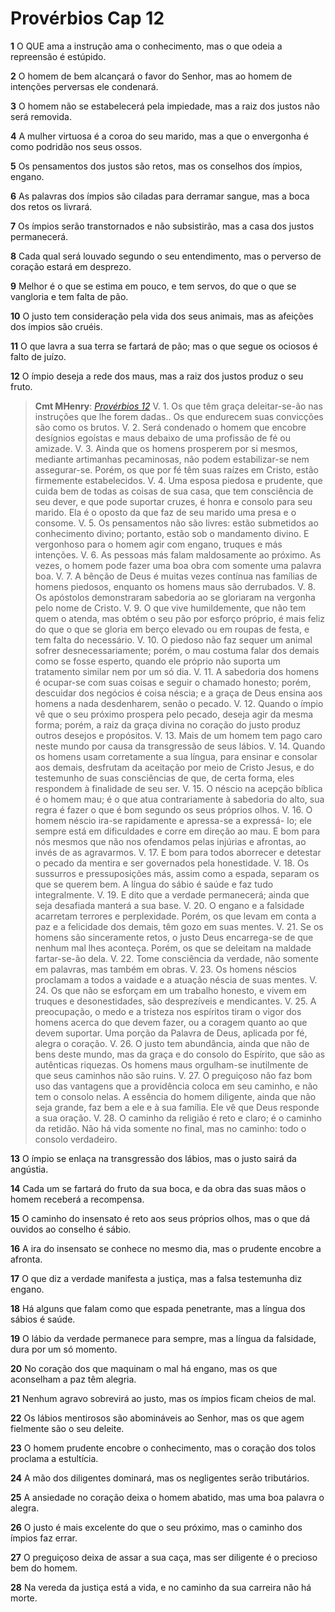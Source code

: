 # Provérbios Cap 12

**1** 	O QUE ama a instrução ama o conhecimento, mas o que odeia a repreensão é estúpido.

**2** 	O homem de bem alcançará o favor do Senhor, mas ao homem de intenções perversas ele condenará.

**3** 	O homem não se estabelecerá pela impiedade, mas a raiz dos justos não será removida.

**4** 	A mulher virtuosa é a coroa do seu marido, mas a que o envergonha é como podridão nos seus ossos.

**5** 	Os pensamentos dos justos são retos, mas os conselhos dos ímpios, engano.

**6** 	As palavras dos ímpios são ciladas para derramar sangue, mas a boca dos retos os livrará.

**7** 	Os ímpios serão transtornados e não subsistirão, mas a casa dos justos permanecerá.

**8** 	Cada qual será louvado segundo o seu entendimento, mas o perverso de coração estará em desprezo.

**9** 	Melhor é o que se estima em pouco, e tem servos, do que o que se vangloria e tem falta de pão.

**10** 	O justo tem consideração pela vida dos seus animais, mas as afeições dos ímpios são cruéis.

**11** 	O que lavra a sua terra se fartará de pão; mas o que segue os ociosos é falto de juízo.

**12** 	O ímpio deseja a rede dos maus, mas a raiz dos justos produz o seu fruto.

> **Cmt MHenry**: *[Provérbios 12](../20A-Pv/12.md#0)* V. 1. Os que têm graça deleitar-se-ão nas instruções que lhe forem dadas.. Os que endurecem suas convicções são como os brutos. V. 2. Será condenado o homem que encobre desígnios egoístas e maus debaixo de uma profissão de fé ou amizade. V. 3. Ainda que os homens prosperem por si mesmos, mediante artimanhas pecaminosas, não podem estabilizar-se nem assegurar-se. Porém, os que por fé têm suas raízes em Cristo, estão firmemente estabelecidos. V. 4. Uma esposa piedosa e prudente, que cuida bem de todas as coisas de sua casa, que tem consciência de seu dever, e que pode suportar cruzes, é honra e consolo para seu marido. Ela é o oposto da que faz de seu marido uma presa e o consome. V. 5. Os pensamentos não são livres: estão submetidos ao conhecimento divino; portanto, estão sob o mandamento divino. E vergonhoso para o homem agir com engano, truques e más intenções. V. 6. As pessoas más falam maldosamente ao próximo. As vezes, o homem pode fazer uma boa obra com somente uma palavra boa. V. 7. A bênção de Deus é muitas vezes contínua nas famílias de homens piedosos, enquanto os homens maus são derrubados. V. 8. Os apóstolos demonstraram sabedoria ao se gloriaram na vergonha pelo nome de Cristo. V. 9. O que vive humildemente, que não tem quem o atenda, mas obtém o seu pão por esforço próprio, é mais feliz do que o que se gloria em berço elevado ou em roupas de festa, e tem falta do necessário. V. 10. O piedoso não faz sequer um animal sofrer desnecessariamente; porém, o mau costuma falar dos demais como se fosse esperto, quando ele próprio não suporta um tratamento similar nem por um só dia. V. 11. A sabedoria dos homens é ocupar-se com suas coisas e seguir o chamado honesto; porém, descuidar dos negócios é coisa néscia; e a graça de Deus ensina aos homens a nada desdenharem, senão o pecado. V. 12. Quando o ímpio vê que o seu próximo prospera pelo pecado, deseja agir da mesma forma; porém, a raiz da graça divina no coração do justo produz outros desejos e propósitos. V. 13. Mais de um homem tem pago caro neste mundo por causa da transgressão de seus lábios. V. 14. Quando os homens usam corretamente a sua língua, para ensinar e consolar aos demais, desfrutam da aceitação por meio de Cristo Jesus, e do testemunho de suas consciências de que, de certa forma, eles respondem à finalidade de seu ser. V. 15. O néscio na acepção bíblica é o homem mau; é o que atua contrariamente à sabedoria do alto, sua regra é fazer o que é bom segundo os seus próprios olhos. V. 16. O homem néscio ira-se rapidamente e apressa-se a expressá- lo; ele sempre está em dificuldades e corre em direção ao mau. E bom para nós mesmos que não nos ofendamos pelas injúrias e afrontas, ao invés de as agravarmos. V. 17. E bom para todos aborrecer e detestar o pecado da mentira e ser governados pela honestidade. V. 18. Os sussurros e pressuposições más, assim como a espada, separam os que se querem bem. A língua do sábio é saúde e faz tudo integralmente. V. 19. E dito que a verdade permanecerá; ainda que seja desafiada manterá a sua base. V. 20. O engano e a falsidade acarretam terrores e perplexidade. Porém, os que levam em conta a paz e a felicidade dos demais, têm gozo em suas mentes. V. 21. Se os homens são sinceramente retos, o justo Deus encarrega-se de que nenhum mal lhes aconteça. Porém, os que se deleitam na maldade fartar-se-ão dela. V. 22. Tome consciência da verdade, não somente em palavras, mas também em obras. V. 23. Os homens néscios proclamam a todos a vaidade e a atuação néscia de suas mentes. V. 24. Os que não se esforçam em um trabalho honesto, e vivem em truques e desonestidades, são desprezíveis e mendicantes. V. 25. A preocupação, o medo e a tristeza nos espíritos tiram o vigor dos homens acerca do que devem fazer, ou a coragem quanto ao que devem suportar. Uma porção da Palavra de Deus, aplicada por fé, alegra o coração. V. 26. O justo tem abundância, ainda que não de bens deste mundo, mas da graça e do consolo do Espírito, que são as autênticas riquezas. Os homens maus orgulham-se inutilmente de que seus caminhos não são ruins. V. 27. O preguiçoso não faz bom uso das vantagens que a providência coloca em seu caminho, e não tem o consolo nelas. A essência do homem diligente, ainda que não seja grande, faz bem a ele e à sua família. Ele vê que Deus responde a sua oração. V. 28. O caminho da religião é reto e claro; é o caminho da retidão. Não há vida somente no final, mas no caminho: todo o consolo verdadeiro.

**13** 	O ímpio se enlaça na transgressão dos lábios, mas o justo sairá da angústia.

**14** 	Cada um se fartará do fruto da sua boca, e da obra das suas mãos o homem receberá a recompensa.

**15** 	O caminho do insensato é reto aos seus próprios olhos, mas o que dá ouvidos ao conselho é sábio.

**16** 	A ira do insensato se conhece no mesmo dia, mas o prudente encobre a afronta.

**17** 	O que diz a verdade manifesta a justiça, mas a falsa testemunha diz engano.

**18** 	Há alguns que falam como que espada penetrante, mas a língua dos sábios é saúde.

**19** 	O lábio da verdade permanece para sempre, mas a língua da falsidade, dura por um só momento.

**20** 	No coração dos que maquinam o mal há engano, mas os que aconselham a paz têm alegria.

**21** 	Nenhum agravo sobrevirá ao justo, mas os ímpios ficam cheios de mal.

**22** 	Os lábios mentirosos são abomináveis ao Senhor, mas os que agem fielmente são o seu deleite.

**23** 	O homem prudente encobre o conhecimento, mas o coração dos tolos proclama a estultícia.

**24** 	A mão dos diligentes dominará, mas os negligentes serão tributários.

**25** 	A ansiedade no coração deixa o homem abatido, mas uma boa palavra o alegra.

**26** 	O justo é mais excelente do que o seu próximo, mas o caminho dos ímpios faz errar.

**27** 	O preguiçoso deixa de assar a sua caça, mas ser diligente é o precioso bem do homem.

**28** 	Na vereda da justiça está a vida, e no caminho da sua carreira não há morte.

